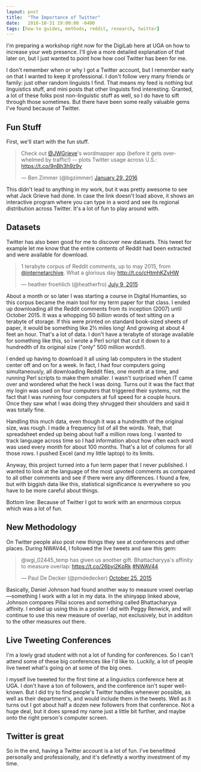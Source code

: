 ```yaml
---
layout: post
title:  "The Importance of Twitter"
date:   2016-10-31 19:00:00 -0400
tags: [how-to guides, methods, reddit, research, twitter]
---
```


I'm preparing a workshop right now for the DigiLab here at UGA on how to increase your web presence. I'll give a more detailed explanation of that later on, but I just wanted to point how how cool Twitter has been for me.

I don't remember when or why I got a Twitter account, but I remember early on that I wanted to keep it professional. I don't follow very many friends or family: just other random linguists I find. That means my feed is nothing but linguistics stuff, and mini posts that other linguists find interesting. Granted, a lot of these folks post non-linguistic stuff as well, so I do have to sift through those sometimes. But there have been some really valuable gems I've found because of Twitter.

 ## Fun Stuff

First, we'll start with the fun stuff.

<blockquote class="twitter-tweet" data-lang="en"><p lang="en" dir="ltr">Check out <a href="https://twitter.com/JWGrieve">@JWGrieve</a>&#39;s wordmapper app (before it gets overwhelmed by traffic!) -- plots Twitter usage across U.S.: <a href="https://t.co/9nBh3h9z9v">https://t.co/9nBh3h9z9v</a></p>&mdash; Ben Zimmer (@bgzimmer) <a href="https://twitter.com/bgzimmer/status/693113133632720896">January 29, 2016</a></blockquote> <script async src="//platform.twitter.com/widgets.js" charset="utf-8"></script>

This didn't lead to anything in my work, but it was pretty awesome to see what Jack Grieve had done. In case the link doesn't load above, it shows an interactive program where you can type in a word and see its regional distribution across Twitter. It's a lot of fun to play around with.

## Datasets

Twitter has also been good for me to discover new datasets. This tweet for example let me know that the entire contents of Reddit had been extracted and were available for download.

<blockquote class="twitter-tweet" data-lang="en"><p lang="en" dir="ltr">1 terabyte corpus of Reddit comments, up to may 2015, from <a href="https://twitter.com/internetarchive">@internetarchive</a>. What a glorious day <a href="http://t.co/cHtmhKZyHW">http://t.co/cHtmhKZyHW</a></p>&mdash; heather froehlich (@heatherfro) <a href="https://twitter.com/heatherfro/status/619123195115868160">July 9, 2015</a></blockquote> <script async src="//platform.twitter.com/widgets.js" charset="utf-8"></script>

About a month or so later I was starting a course in Digital Humanties, so this corpus became the main tool for my term paper for that class. I ended up downloading all the Reddit comments from its inception (2007) until October 2015. It was a whopping 50 *billion* words of text sitting on a terabyte of storage. If this were printed on standard book-sized sheets of paper, it would be something like 2½ miles long! And growing at about 4 feet an hour. That's a lot of data. I don't have a terabyte of storage available for something like this, so I wrote a Perl script that cut it down to a hundredth of its original size ("only" 500 million words!). 

I ended up having to download it all using lab computers in the student center off and on for a week. In fact, I had four computers going simultaneously, all downloading Reddit files, one month at a time, and running Perl scripts to make them smaller. I wasn't surprised when IT came over and wondered what the heck I was doing. Turns out it was the fact that my login was used on four computers that triggered their systems, not the fact that I was running four computers at full speed for a couple hours. Once they saw what I was doing they shrugged their shoulders and said it was totally fine.

Handling this much data, even though it was a hundredth of the original size, was rough. I made a frequency list of all the words. Yeah, that spreadsheet ended up being about half a million rows long. I wanted to track language across time so I had information about how often each word was used every month for about 100 months. That's a lot of columns for all those rows. I pushed Excel (and my little laptop) to its limits.  

Anyway, this project turned into a fun term paper that I never published. I wanted to look at the language of the most upvoted comments as compared to all other comments and see if there were any differences. I found a few, but with biggish data like this, statistical significance is everywhere so you have to be more careful about things. 

Bottom line: Because of Twitter I got to work with an enormous corpus which was a lot of fun. 

## New Methodology

On Twitter people also post new things they see at conferences and other places. During NWAV44, I followed the live tweets and saw this gem:

<blockquote class="twitter-tweet" data-lang="en"><p lang="en" dir="ltr">@wgi_02445_temp has given us another gift. Bhattacharyya&#39;s affinity to measure overlap: <a href="https://t.co/26byi2KpRk">https://t.co/26byi2KpRk</a> <a href="https://twitter.com/hashtag/NWAV44?src=hash">#NWAV44</a></p>&mdash; Paul De Decker (@pmdedecker) <a href="https://twitter.com/pmdedecker/status/658290609153843200">October 25, 2015</a></blockquote> <script async src="//platform.twitter.com/widgets.js" charset="utf-8"></script>

Basically, Daniel Johnson had found another way to measure vowel overlap—something I work with a lot in my data. In the shinyapp linked above, Johnson compares Pillai scores and something called Bhattacharyya affinity. I ended up using this in a poster I did with Peggy Renwick, and will continue to use this new measure of overlap, not exclusively, but in additon to the other measures out there. 

## Live Tweeting Conferences

I'm a lowly grad student with not a lot of funding for conferences. So I can't attend some of these big conferences like I'd like to. Luckily, a lot of people live tweet what's going on at some of the big ones. 

I myself live tweeted for the first time at a linguistics conference here at UGA. I don't have a ton of followers, and the conference isn't super well-known. But I did try to find people's Twitter handles whenever possible, as well as their department's, and would include them in the tweets. Well as it turns out I got about half a dozen new followers from that conference. Not a huge deal, but it does spread my name just a little bit further, and maybe onto the right person's computer screen.

## Twitter is great

So in the end, having a Twitter account is a lot of fun. I've benefitted personally and professionally, and it's definetly a worthy investment of my time. 